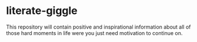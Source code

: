 # literate-giggle
This repository will contain positive and inspirational information about all of those hard moments in life were you just need motivation to continue on.
